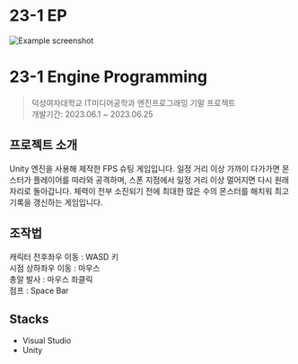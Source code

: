 # 23-1 EP

![Example screenshot](https://www.notion.so/image/https%3A%2F%2Fprod-files-secure.s3.us-west-2.amazonaws.com%2F0d9b627e-c117-4a3a-9287-90639cf4baf9%2F8b1bec06-8e96-4f91-9971-de8c4c550f3a%2FEP_Final_2023-10-18_%25EC%2598%25A4%25EC%25A0%2584_10_33_10.png?table=block&id=a1d3a9c5-bca4-4890-ab53-a3382da1759f&spaceId=0d9b627e-c117-4a3a-9287-90639cf4baf9&width=2000&userId=9686aac1-4ae7-40b2-bfc8-cd0ef4b349ba&cache=v2)

# 23-1 Engine Programming
> 덕성여자대학교 IT미디어공학과 엔진프로그래밍 기말 프로젝트<br>
> 개발기간: 2023.06.1 ~ 2023.06.25

## 프로젝트 소개
Unity 엔진을 사용해 제작한 FPS 슈팅 게임입니다. 일정 거리 이상 가까이 다가가면 몬스터가 플레이어를 따라와 공격하며, 스폰 지점에서 일정 거리 이상 멀어지면 다시 원래 자리로 돌아갑니다. 체력이 전부 소진되기 전에 최대한 많은 수의 몬스터를 해치워 최고 기록을 갱신하는 게임입니다.


## 조작법
캐릭터 전후좌우 이동 : WASD 키<br>
시점 상하좌우 이동 : 마우스<br>
총알 발사 : 마우스 좌클릭<br>
점프 : Space Bar


## Stacks
- Visual Studio
- Unity

